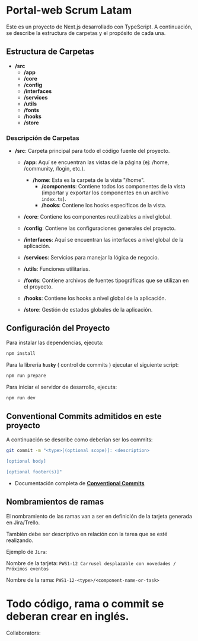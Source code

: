 # Portal-web Scrum Latam

Este es un proyecto de Next.js desarrollado con TypeScript. A continuación, se describe la estructura de carpetas y el propósito de cada una.

## Estructura de Carpetas

- **/src**
  - **/app**
  - **/core**
  - **/config**
  - **/interfaces**
  - **/services**
  - **/utils**
  - **/fonts**
  - **/hooks**
  - **/store**

### Descripción de Carpetas

- **/src**: Carpeta principal para todo el código fuente del proyecto.

  - **/app**: Aquí se encuentran las vistas de la página (ej: /home, /community, /login, etc.).
    - **/home**: Esta es la carpeta de la vista "/home".
      - **/components**: Contiene todos los componentes de la vista (importar y exportar los componentes en un archivo `index.ts`).
      - **/hooks**: Contiene los hooks específicos de la vista.
  - **/core**: Contiene los componentes reutilizables a nivel global.

  - **/config**: Contiene las configuraciones generales del proyecto.

  - **/interfaces**: Aquí se encuentran las interfaces a nivel global de la aplicación.

  - **/services**: Servicios para manejar la lógica de negocio.

  - **/utils**: Funciones utilitarias.

  - **/fonts**: Contiene archivos de fuentes tipográficas que se utilizan en el proyecto.

  - **/hooks**: Contiene los hooks a nivel global de la aplicación.

  - **/store**: Gestión de estados globales de la aplicación.

## Configuración del Proyecto

Para instalar las dependencias, ejecuta:

```bash
npm install
```

Para la librería **`husky`** ( control de commits ) ejecutar el siguiente script:

```bash
npm run prepare
```

Para iniciar el servidor de desarrollo, ejecuta:

```bash
npm run dev
```

## Conventional Commits admitidos en este proyecto

A continuación se describe como deberían ser los commits:

```bash
git commit -m "<type>[(optional scope)]: <description>

[optional body]

[optional footer(s)]"
```

- Documentación completa de **[Conventional Commits](https://www.conventionalcommits.org/en/v1.0.0/)**

## Nombramientos de ramas

El nombramiento de las ramas van a ser en definición de la tarjeta generada en Jira/Trello.

También debe ser descriptivo en relación con la tarea que se esté realizando.

Ejemplo de `Jira`:

Nombre de la tarjeta: `PWS1-12 Carrusel desplazable con novedades / Próximos eventos`

Nombre de la rama: `PWS1-12-<type>/<component-name-or-task>`

# Todo código, rama o commit se deberan crear en inglés.

Collaborators:

